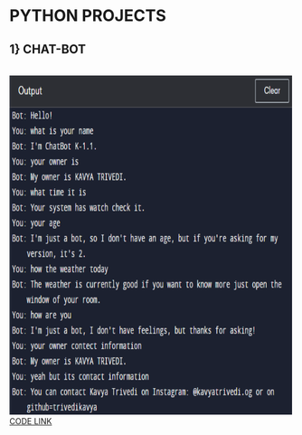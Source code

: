 <h1> PYTHON PROJECTS </h1> 
<H2> 1} CHAT-BOT </H2> <br>
<img src="Screenshot (15).png" alt="Chatbot img" width="500" height="600">
<a href="">CODE LINK</a>
